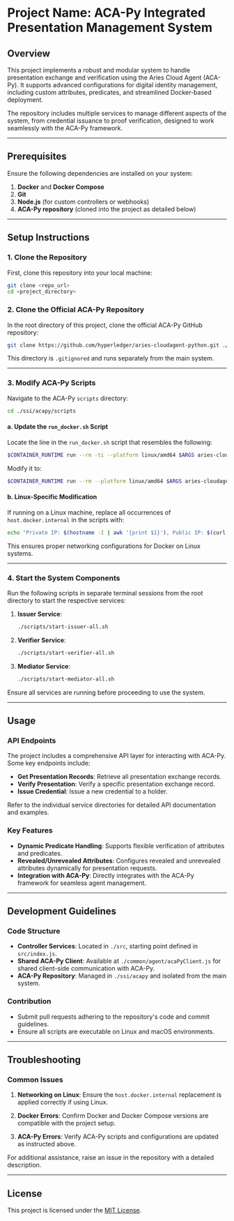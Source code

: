 
# Project Name: ACA-Py Integrated Presentation Management System

## Overview
This project implements a robust and modular system to handle presentation exchange and verification using the Aries Cloud Agent (ACA-Py). It supports advanced configurations for digital identity management, including custom attributes, predicates, and streamlined Docker-based deployment.

The repository includes multiple services to manage different aspects of the system, from credential issuance to proof verification, designed to work seamlessly with the ACA-Py framework.

---

## Prerequisites
Ensure the following dependencies are installed on your system:
1. **Docker** and **Docker Compose**
2. **Git**
3. **Node.js** (for custom controllers or webhooks)
4. **ACA-Py repository** (cloned into the project as detailed below)

---

## Setup Instructions

### 1. Clone the Repository
First, clone this repository into your local machine:
```bash
git clone <repo_url>
cd <project_directory>
```

### 2. Clone the Official ACA-Py Repository
In the root directory of this project, clone the official ACA-Py GitHub repository:
```bash
git clone https://github.com/hyperledger/aries-cloudagent-python.git ./ssi/acapy
```

This directory is `.gitignored` and runs separately from the main system.

---

### 3. Modify ACA-Py Scripts
Navigate to the ACA-Py `scripts` directory:
```bash
cd ./ssi/acapy/scripts
```

#### a. Update the `run_docker.sh` Script
Locate the line in the `run_docker.sh` script that resembles the following:
```bash
$CONTAINER_RUNTIME run --rm -ti --platform linux/amd64 $ARGS aries-cloudagent-run "${ACAPY_ARGUMENTS[@]}"
```

Modify it to:
```bash
$CONTAINER_RUNTIME run --rm --platform linux/amd64 $ARGS aries-cloudagent-run "${ACAPY_ARGUMENTS[@]}"
```

#### b. Linux-Specific Modification
If running on a Linux machine, replace all occurrences of `host.docker.internal` in the scripts with:
```bash
echo "Private IP: $(hostname -I | awk '{print $1}'), Public IP: $(curl -s ifconfig.me)"
```

This ensures proper networking configurations for Docker on Linux systems.

---

### 4. Start the System Components
Run the following scripts in separate terminal sessions from the root directory to start the respective services:

1. **Issuer Service**:
   ```bash
   ./scripts/start-issuer-all.sh
   ```

2. **Verifier Service**:
   ```bash
   ./scripts/start-verifier-all.sh
   ```

3. **Mediator Service**:
   ```bash
   ./scripts/start-mediator-all.sh
   ```

Ensure all services are running before proceeding to use the system.

---

## Usage
### API Endpoints
The project includes a comprehensive API layer for interacting with ACA-Py. Some key endpoints include:
- **Get Presentation Records**: Retrieve all presentation exchange records.
- **Verify Presentation**: Verify a specific presentation exchange record.
- **Issue Credential**: Issue a new credential to a holder.

Refer to the individual service directories for detailed API documentation and examples.

### Key Features
- **Dynamic Predicate Handling**: Supports flexible verification of attributes and predicates.
- **Revealed/Unrevealed Attributes**: Configures revealed and unrevealed attributes dynamically for presentation requests.
- **Integration with ACA-Py**: Directly integrates with the ACA-Py framework for seamless agent management.

---

## Development Guidelines
### Code Structure
- **Controller Services**: Located in `./src`, starting point defined in `src/index.js`.
- **Shared ACA-Py Client**: Available at `./common/agent/acaPyClient.js` for shared client-side communication with ACA-Py.
- **ACA-Py Repository**: Managed in `./ssi/acapy` and isolated from the main system.

### Contribution
- Submit pull requests adhering to the repository's code and commit guidelines.
- Ensure all scripts are executable on Linux and macOS environments.

---

## Troubleshooting
### Common Issues
1. **Networking on Linux**:
   Ensure the `host.docker.internal` replacement is applied correctly if using Linux.

2. **Docker Errors**:
   Confirm Docker and Docker Compose versions are compatible with the project setup.

3. **ACA-Py Errors**:
   Verify ACA-Py scripts and configurations are updated as instructed above.

For additional assistance, raise an issue in the repository with a detailed description.

---

## License
This project is licensed under the [MIT License](LICENSE).
